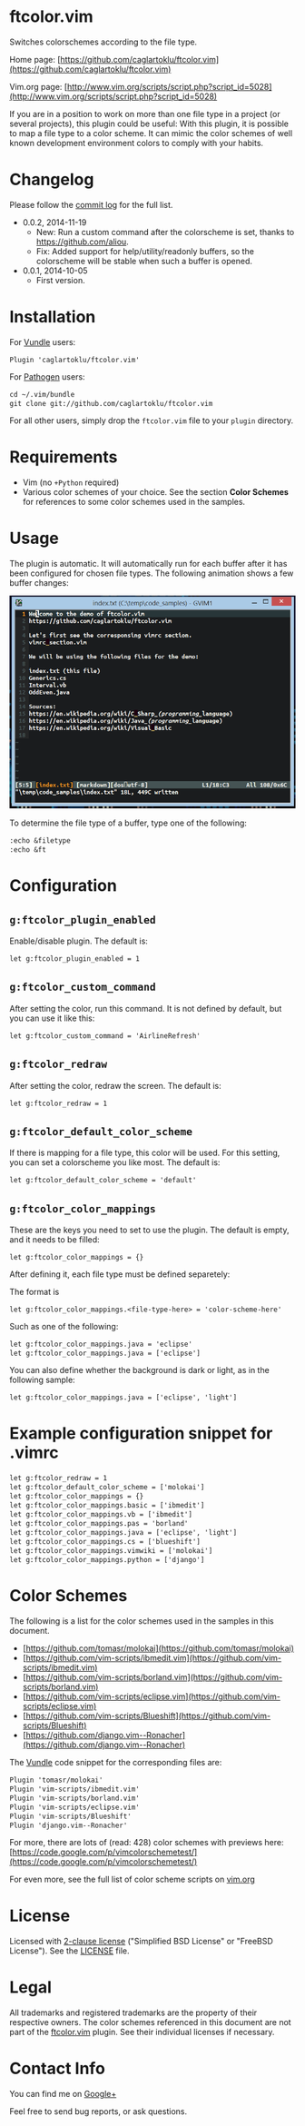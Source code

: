 # ftcolor.vim

Switches colorschemes according to the file type.

Home page:
[https://github.com/caglartoklu/ftcolor.vim](https://github.com/caglartoklu/ftcolor.vim)

Vim.org page:
[http://www.vim.org/scripts/script.php?script_id=5028](http://www.vim.org/scripts/script.php?script_id=5028)

If you are in a position to work on more than one file type in a project (or several projects),
this plugin could be useful:
With this plugin, it is possible to map a file type to a color scheme.
It can mimic the color schemes of well known development environment colors to comply with your habits.


# Changelog

Please follow the
[commit log](https://github.com/caglartoklu/ftcolor.vim/commits/master)
for the full list.

- 0.0.2, 2014-11-19
  - New: Run a custom command after the colorscheme is set, thanks to https://github.com/aliou.
  - Fix: Added support for help/utility/readonly buffers, so the colorscheme will be stable when such a buffer is opened.
- 0.0.1, 2014-10-05
  - First version.


# Installation

For [Vundle](https://github.com/gmarik/vundle) users:

    Plugin 'caglartoklu/ftcolor.vim'

For [Pathogen](https://github.com/tpope/vim-pathogen) users:

    cd ~/.vim/bundle
    git clone git://github.com/caglartoklu/ftcolor.vim

For all other users, simply drop the `ftcolor.vim` file to your
`plugin` directory.


# Requirements

- Vim (no `+Python` required)
- Various color schemes of your choice.
See the section **Color Schemes** for references to some color schemes used in the samples.


# Usage

The plugin is automatic.
It will automatically run for each buffer after it has been configured for chosen file types.
The following animation shows a few buffer changes:

![ftcolor_demo_20141005.gif](https://raw.githubusercontent.com/caglartoklu/ftcolor.vim/media/ftcolor_demo_20141005.gif)


To determine the file type of a buffer, type one of the following:

    :echo &filetype
    :echo &ft


# Configuration

## `g:ftcolor_plugin_enabled`
Enable/disable plugin.
The default is:

    let g:ftcolor_plugin_enabled = 1


## `g:ftcolor_custom_command`
After setting the color, run this command.
It is not defined by default, but you can use it like this:

    let g:ftcolor_custom_command = 'AirlineRefresh'


## `g:ftcolor_redraw`
After setting the color, redraw the screen.
The default is:

    let g:ftcolor_redraw = 1


## `g:ftcolor_default_color_scheme`
If there is mapping for a file type, this color will be used.
For this setting, you can set a colorscheme you like most.
The default is:

    let g:ftcolor_default_color_scheme = 'default'


## `g:ftcolor_color_mappings`
These are the keys you need to set to use the plugin.
The default is empty, and it needs to be filled:

    let g:ftcolor_color_mappings = {}

After defining it, each file type must be defined separetely:

The format is

    let g:ftcolor_color_mappings.<file-type-here> = 'color-scheme-here'

Such as one of the following:

    let g:ftcolor_color_mappings.java = 'eclipse'
    let g:ftcolor_color_mappings.java = ['eclipse']

You can also define whether the background is dark or light, as in the following sample:

    let g:ftcolor_color_mappings.java = ['eclipse', 'light']


# Example configuration snippet for .vimrc

    let g:ftcolor_redraw = 1
    let g:ftcolor_default_color_scheme = ['molokai']
    let g:ftcolor_color_mappings = {}
    let g:ftcolor_color_mappings.basic = ['ibmedit']
    let g:ftcolor_color_mappings.vb = ['ibmedit']
    let g:ftcolor_color_mappings.pas = 'borland'
    let g:ftcolor_color_mappings.java = ['eclipse', 'light']
    let g:ftcolor_color_mappings.cs = ['blueshift']
    let g:ftcolor_color_mappings.vimwiki = ['molokai']
    let g:ftcolor_color_mappings.python = ['django']


# Color Schemes

The following is a list for the color schemes used in the samples in this document.

* [https://github.com/tomasr/molokai](https://github.com/tomasr/molokai)
* [https://github.com/vim-scripts/ibmedit.vim](https://github.com/vim-scripts/ibmedit.vim)
* [https://github.com/vim-scripts/borland.vim](https://github.com/vim-scripts/borland.vim)
* [https://github.com/vim-scripts/eclipse.vim](https://github.com/vim-scripts/eclipse.vim)
* [https://github.com/vim-scripts/Blueshift](https://github.com/vim-scripts/Blueshift)
* [https://github.com/django.vim--Ronacher](https://github.com/django.vim--Ronacher)


The [Vundle](https://github.com/gmarik/Vundle.vim) code snippet for the corresponding files are:

    Plugin 'tomasr/molokai'
    Plugin 'vim-scripts/ibmedit.vim'
    Plugin 'vim-scripts/borland.vim'
    Plugin 'vim-scripts/eclipse.vim'
    Plugin 'vim-scripts/Blueshift'
    Plugin 'django.vim--Ronacher'

For more, there are lots of (read: 428) color schemes with previews here:
[https://code.google.com/p/vimcolorschemetest/](https://code.google.com/p/vimcolorschemetest/)

For even more, see the full list of color scheme scripts on
[vim.org](http://www.vim.org/scripts/script_search_results.php?keywords=&script_type=color+scheme&order_by=creation_date&direction=descending&search=search)


# License

Licensed with
[2-clause license](https://en.wikipedia.org/wiki/BSD_licenses#2-clause_license_.28.22Simplified_BSD_License.22_or_.22FreeBSD_License.22.29)
("Simplified BSD License" or "FreeBSD License").
See the
[LICENSE](https://github.com/caglartoklu/ftcolor.vim/blob/master/LICENSE) file.


# Legal

All trademarks and registered trademarks are the property of their respective owners.
The color schemes referenced in this document are not part of the [ftcolor.vim](https://github.com/caglartoklu/ftcolor.vim)
plugin. See their individual licenses if necessary.


# Contact Info

You can find me on
[Google+](https://plus.google.com/108566243864924912767/posts)

Feel free to send bug reports, or ask questions.
